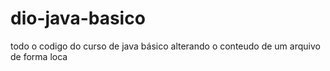 # dio-java-basico
todo o codigo do curso de java básico
alterando o conteudo de um arquivo de forma loca